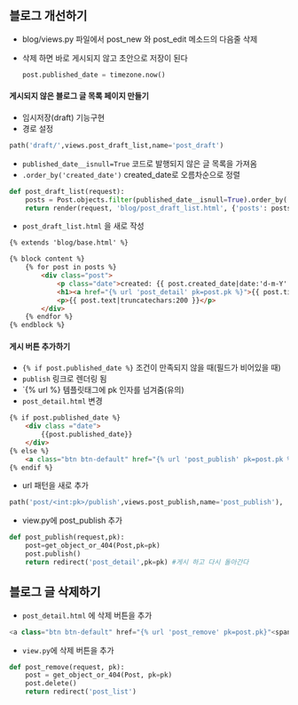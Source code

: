 ## 블로그 개선하기

- blog/views.py 파일에서 post_new 와 post_edit 메소드의 다음줄 삭제

- 삭제 하면 바로 게시되지 않고 초안으로 저장이 된다

  ```python
  post.published_date = timezone.now()
  ```

#### 게시되지 않은 블로그 글 목록 페이지 만들기

- 임시저장(draft) 기능구현
- 경로 설정

```python
path('draft/',views.post_draft_list,name='post_draft')
```

- `published_date__isnull=True` 코드로 발행되지 않은 글 목록을 가져옴
- `.order_by('created_date')` created_date로 오름차순으로 정렬

```python
def post_draft_list(request):
    posts = Post.objects.filter(published_date__isnull=True).order_by('created_date')
    return render(request, 'blog/post_draft_list.html', {'posts': posts})
```

- `post_draft_list.html` 을 새로 작성

```html
{% extends 'blog/base.html' %}

{% block content %}
    {% for post in posts %}
        <div class="post">
            <p class="date">created: {{ post.created_date|date:'d-m-Y' }}</p>
            <h1><a href="{% url 'post_detail' pk=post.pk %}">{{ post.title }}</a></h1>
            <p>{{ post.text|truncatechars:200 }}</p>
        </div>
    {% endfor %}
{% endblock %}
```

#### 게시 버튼 추가하기

- `{% if post.published_date %}` 조건이 만족되지 않을 때(필드가 비어있을 때)
- `publish` 링크로 렌더링 됨 
- `{%  url %} 템플릿태그에 pk 인자를 넘겨줌(유의)
- `post_detail.html` 변경

```html
{% if post.published_date %}
	<div class ="date">
        {{post.published_date}}
	</div>
{% else %}
	<a class="btn btn-default" href="{% url 'post_publish' pk=post.pk %}">publish</a>
{% endif %}
```

- url 패턴을 새로 추가

```python
path('post/<int:pk>/publish',views.post_publish,name='post_publish'),
```

- view.py에 post_publish 추가

```python
def post_publish(request,pk):
    post=get_object_or_404(Post,pk=pk)
    post.publish()
    return redirect('post_detail',pk=pk) #게시 하고 다시 돌아간다
```

## 블로그 글 삭제하기

- `post_detail.html` 에 삭제 버튼을 추가

```python
<a class="btn btn-default" href="{% url 'post_remove' pk=post.pk}"<span class="glyphicon glyphicon-remove"></span></a>
```

- `view.py`에 삭제 버튼을 추가

```python
def post_remove(request, pk):
    post = get_object_or_404(Post, pk=pk)
    post.delete()
    return redirect('post_list')
```

